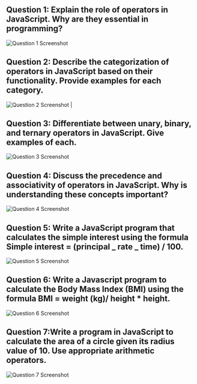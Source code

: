 ## Question 1: Explain the role of operators in JavaScript. Why are they essential in programming?

![Question 1 Screenshot](Screenshots/Q1.png)

## Question 2: Describe the categorization of operators in JavaScript based on their functionality. Provide examples for each category.

![Question 2 Screenshot](Screenshots/Q2.png) |

## Question 3: Differentiate between unary, binary, and ternary operators in JavaScript. Give examples of each.

![Question 3 Screenshot](Screenshots/Q3.png)

## Question 4: Discuss the precedence and associativity of operators in JavaScript. Why is understanding these concepts important?

![Question 4 Screenshot](Screenshots/Q4.png)

<!--
|                 Without Hover                  |                   With Hover                   |
| :--------------------------------------------: | :--------------------------------------------: |
| ![Question 4 Screenshot](Screenshots/Q4.1.png) | ![Question 4 Screenshot](Screenshots/Q4.2.png) | -->

## Question 5: Write a JavaScript program that calculates the simple interest using the formula Simple interest = (principal _ rate _ time) / 100.

![Question 5 Screenshot](Screenshots/Q5.png)

## Question 6: Write a Javascript program to calculate the Body Mass Index (BMI) using the formula BMI = weight (kg)/ height \* height.

![Question 6 Screenshot](Screenshots/Q6.png)

## Question 7:Write a program in JavaScript to calculate the area of a circle given its radius value of 10. Use appropriate arithmetic operators.

![Question 7 Screenshot](Screenshots/Q7.png)
